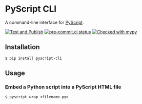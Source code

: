 # PyScript CLI

A command-line interface for [PyScript](https://pyscript.net).

[![Test and Publish](https://github.com/mattkram/pyscript-cli/actions/workflows/main.yml/badge.svg)](https://github.com/mattkram/pyscript-cli/actions/workflows/main.yml)
[![pre-commit.ci status](https://results.pre-commit.ci/badge/github/mattkram/pyscript-cli/main.svg)](https://results.pre-commit.ci/latest/github/mattkram/pyscript-cli/main)
[![Checked with mypy](http://www.mypy-lang.org/static/mypy_badge.svg)](http://mypy-lang.org/)

## Installation

```shell
$ pip install pyscript-cli
```

## Usage

### Embed a Python script into a PyScript HTML file

```shell
$ pyscript wrap <filename.py>
```
